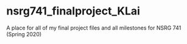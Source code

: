 # nsrg741_finalproject_KLai
A place for all of my final project files and all milestones for NSRG 741 (Spring 2020)
